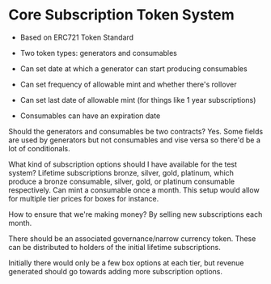 # Core Subscription Token System

- Based on ERC721 Token Standard

- Two token types: generators and consumables

- Can set date at which a generator can start producing consumables

- Can set frequency of allowable mint and whether there's rollover

- Can set last date of allowable mint (for things like 1 year subscriptions)

- Consumables can have an expiration date

Should the generators and consumables be two contracts? Yes. Some fields are used by generators but not consumables and vise versa so there'd be a lot of conditionals.

What kind of subscription options should I have available for the test system? Lifetime subscriptions bronze, silver, gold, platinum, which produce a bronze consumable, silver, gold, or platinum consumable respectively. Can mint a consumable once a month. This setup would allow for multiple tier prices for boxes for instance.

How to ensure that we're making money? By selling new subscriptions each month.

There should be an associated governance/narrow currency token. These can be distributed to holders of the initial lifetime subscriptions.

Initially there would only be a few box options at each tier, but revenue generated should go towards adding more subscription options.
